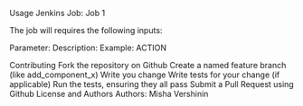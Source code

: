 Usage
Jenkins Job: Job 1

The job will requires the following inputs:

Parameter:	Description:	Example:
ACTION	

Contributing
Fork the repository on Github
Create a named feature branch (like add_component_x)
Write you change
Write tests for your change (if applicable)
Run the tests, ensuring they all pass
Submit a Pull Request using Github
License and Authors
Authors: Misha Vershinin
